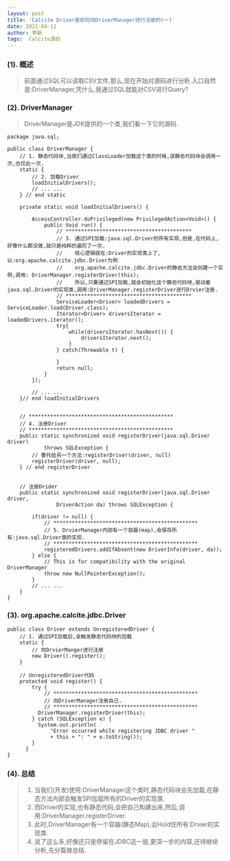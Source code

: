 ```yaml
---
layout: post
title: 'Calcite Driver是如何向DriverManager进行注册的(一)'
date: 2021-04-11
author: 李新
tags:  Calcite源码
---
```


### (1). 概述
> 前面通过SQL可以读取CSV文件,那么,现在开始对源码进行分析.入口自然是:DriverManager,凭什么,我通过SQL就能对CSV进行Query? 

### (2). DriverManager
> DriverManager是JDK提供的一个类,我们看一下它的源码.  

```
package java.sql;

public class DriverManager {
	// 1. 静态代码块,当我们通过ClassLoader加载这个类的时候,该静态代码块会调用一次,也仅此一次.
	static {
		// 2. 加载Driver
		loadInitialDrivers();
		// ... ...
	} // end static
	
	private static void loadInitialDrivers() {
		
		AccessController.doPrivileged(new PrivilegedAction<Void>() {
			public Void run() {
				// *****************************************
				// 3. 通过SPI加载:java.sql.Driver的所有实现,但是,在代码上,好像什么都没做,就只是纯粹的遍历了一次.
				//    核心逻辑就在:Driver的实现类上了,以:org.apache.calcite.jdbc.Driver为例
				//    org.apache.calcite.jdbc.Driver的静态方法会创建一个实例,调用: DriverManager.registerDriver(this);
				//    所以,只要通过SPI加载,就会初始化这个静态代码块,驱动着java.sql.Driver的实现类,调用:DriverManager.registerDriver进行Drvier注册.
				// *****************************************
				ServiceLoader<Driver> loadedDrivers = ServiceLoader.load(Driver.class);
				Iterator<Driver> driversIterator = loadedDrivers.iterator();
				try{
					while(driversIterator.hasNext()) {
						driversIterator.next();
					}
				} catch(Throwable t) {

				}
				return null;
			}
		});
		
		// ... ...
	}// end loadInitialDrivers
	
	
	// ***********************************************
	// 4. 注册Driver
	// ***********************************************
	public static synchronized void registerDriver(java.sql.Driver driver)
	        throws SQLException {
		// 委托给另一个方法:registerDriver(driver, null)
		registerDriver(driver, null);
	} // end registerDriver
	
	
	// 注册Drider
	public static synchronized void registerDriver(java.sql.Driver driver,
	            DriverAction da) throws SQLException {
				
		if(driver != null) {
			// ***********************************************
			// 5. DrvierManager内部有一个容器(map),会保存所有:java.sql.Driver类的实现.
			// ***********************************************
			registeredDrivers.addIfAbsent(new DriverInfo(driver, da));
		} else {
			// This is for compatibility with the original DriverManager
			throw new NullPointerException();
		}
		// ... ...
	}
}
```
### (3). org.apache.calcite.jdbc.Driver
```
public class Driver extends UnregisteredDriver {
	// 1. 通过SPI加载后,会触发静态代码块的加载
	static {
		// 向DrvierManger进行注册
	    new Driver().register();
	}
	
	// UnregisteredDriver代码
	protected void register() {
	    try {
			// ***********************************************
			// 向DriverManager注册自己.
			// ***********************************************
	      DriverManager.registerDriver(this);
	    } catch (SQLException e) {
	      System.out.println(
	          "Error occurred while registering JDBC driver "
	          + this + ": " + e.toString());
	    }
	  }
}
```
### (4). 总结
> 1. 当我们(开发)使用:DriverManager这个类时,静态代码块会先加载,在静态方法内部会触发SPI加载所有的Driver的实现类.    
> 2. 而Driver的实现,也有静态代码,会把自己构建出来,然后,调用:DriverManager.registerDriver.    
> 3. 此时,DriverManager有一个容器(静态Map),会Hold住所有:Drvier的实现类.   
> 4. 说了这么多,好像还只是停留在JDBC这一层,更深一步的内容,还待继续分析,先分篇做总结.  